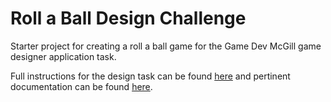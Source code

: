 # Roll a Ball Design Challenge
 Starter project for creating a roll a ball game for the Game Dev McGill game designer application task.

Full instructions for the design task can be found [here](https://docs.google.com/document/d/18KmrggGz-fPmPo_W9l0xHM79qNzZhlLz4UAcCdx8HWE/edit?usp=sharing) and pertinent documentation can be found [here](https://docs.google.com/document/d/11_dinweUMwCwRPt8OJLB8i7Zgkuy3tZ1VRCF0sGa6NU/edit?usp=sharing).
